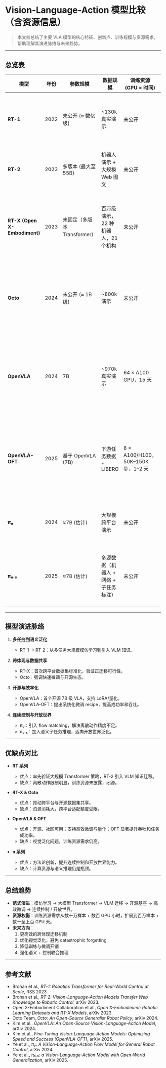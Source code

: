 # Vision-Language-Action 模型比较（含资源信息）

> 本文档总结了主要 VLA 模型的核心特征、创新点、训练规模与资源需求，帮助理解其演进脉络与未来趋势。

---

## 总览表

| 模型 | 年份 | 参数规模 | 数据规模 | 训练资源 (GPU × 时间) | 输入 | 输出 | 核心创新 | 局限性 |
|------|------|----------|----------|-----------------------|------|------|----------|--------|
| **RT-1** | 2022 | 未公开 (≈ 数亿级) | ~130k 真实演示 | 未公开 | 图像 + 语言 | 离散动作 token | 首个大规模 Transformer 策略，验证 NLP 范式在机器人可行性 | 单一平台，离散动作精度不足 |
| **RT-2** | 2023 | 多版本 (最大至 55B) | 机器人演示 + 大规模 Web 图文 | 未公开 | 图像 + 语言 | 动作 token（“actions as language”） | 引入 VLM 语义知识，支持零样本语义任务 | 离散化误差，训练成本极高 |
| **RT-X (Open X-Embodiment)** | 2023 | 未固定（多版本 Transformer） | 百万级演示，22 种机器人，21 个机构 | 未公开 | 图像 + 语言 | 动作 token / 控制指令 | 跨平台数据集标准化，首次实证跨体现正迁移 | 平台差异过大时迁移有限，训练开销大 |
| **Octo** | 2024 | 未公开 (≈ 1B 级) | ~800k 演示 | 未公开 | 图像 + 语言 + 目标图像 | 动作 token | 开源通用策略，强调快速微调，支持图像目标条件 | 泛化受限，受数据覆盖度影响 |
| **OpenVLA** | 2024 | 7B | ~970k 真实演示 | 64 × A100 GPU，15 天 | 图像 + 语言 | 动作 token → 连续控制 | 双视觉编码器 (DINOv2 + SigLIP)，开源，支持 LoRA | 离散化误差，未见平台需微调，训练资源需求大 |
| **OpenVLA-OFT** | 2025 | 基于 OpenVLA (7B) | 下游任务数据 + LIBERO | 8 × A100/H100，50K–150K 步，1–2 天 | 图像 + 语言 + 可扩展传感 | 动作 chunk（连续值） | 优化微调方案：并行解码、chunk、连续表示、L1 回归 | 平台差异仍需适配，延迟挑战仍在 |
| **π₀** | 2024 | ≈7B (估计) | 大规模跨平台演示 | 未公开 | 图像 + 语言 | 连续动作 (flow matching + chunking) | 首次将 flow matching 应用于 VLA，高频连续控制 | 训练开销大，泛化仍有限 |
| **π₀.₅** | 2025 | ≈7B (估计) | 多源数据（机器人 + 网络 + 子任务标注） | 未公开 | 图像 + 语言 | 子任务 token + 动作 chunk | 混合推理（语义子任务 + 动作流），开放世界泛化 | 语义预测错误会级联，计算开销大 |

---

## 模型演进脉络

1. **多任务到语义泛化**  
   - RT-1 → RT-2：从多任务大规模模仿学习到引入 VLM 知识。  

2. **跨体现与数据共享**  
   - RT-X：首次跨平台数据集标准化，验证正迁移可行性。  
   - Octo：强调快速微调与开源生态。  

3. **开源与效率化**  
   - OpenVLA：首个开源 7B 级 VLA，支持 LoRA/量化。  
   - OpenVLA-OFT：提出系统化微调 recipe，提高成功率和吞吐。  

4. **连续控制与开放世界**  
   - π₀：引入 flow matching，解决离散动作精度不足。  
   - π₀.₅：加入语义子任务推理，迈向开放世界泛化。  

---

## 优缺点对比

- **RT 系列**  
  - 优点：率先验证大规模 Transformer 策略，RT-2 引入 VLM 知识迁移。  
  - 缺点：离散动作限制明显，训练资源未披露，闭源。  

- **RT-X & Octo**  
  - 优点：推动跨平台与开源数据集共享。  
  - 缺点：资源消耗大，跨平台适配精度受限。  

- **OpenVLA & OFT**  
  - 优点：开源、社区可用；支持高效微调与量化；OFT 显著提升吞吐和任务成功率。  
  - 缺点：视觉泛化问题，训练资源需求仍高。  

- **π 系列**  
  - 优点：方法论创新，提升连续控制和开放世界能力。  
  - 缺点：计算资源与语义推理仍是瓶颈。  

---

## 总结趋势

- **范式演进**：模仿学习 → 大模型 Transformer → VLM 迁移 → 开源基座 → 高效微调 → 连续控制 / 开放世界。  
- **资源权衡**：训练资源需求从数十万样本 + 数百 GPU 小时，扩展到百万样本 + 数十至上百 GPU 天。  
- **未来方向**：  
  1. 更高效的跨体现迁移机制  
  2. 优化视觉泛化，避免 catastrophic forgetting  
  3. 降低训练与微调开销  
  4. 强化语义 + 控制联合推理  

---

## 参考文献
- Brohan et al., *RT-1: Robotics Transformer for Real-World Control at Scale*, RSS 2023.  
- Brohan et al., *RT-2: Vision-Language-Action Models Transfer Web Knowledge to Robotic Control*, arXiv 2023.  
- Open X-Embodiment Collaboration et al., *Open X-Embodiment: Robotic Learning Datasets and RT-X Models*, arXiv 2023.  
- Octo Team, *Octo: An Open-Source Generalist Robot Policy*, arXiv 2024.  
- Kim et al., *OpenVLA: An Open-Source Vision-Language-Action Model*, arXiv 2024.  
- Kim et al., *Fine-Tuning Vision-Language-Action Models: Optimizing Speed and Success (OpenVLA-OFT)*, arXiv 2025.  
- Ye et al., *π₀: A Vision-Language-Action Flow Model for General Robot Control*, arXiv 2024.  
- Ye et al., *π₀.₅: a Vision-Language-Action Model with Open-World Generalization*, arXiv 2025.  
